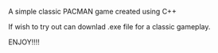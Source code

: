 A simple classic PACMAN game created using C++

If wish to try out can downlad .exe file for a classic gameplay.

ENJOY!!!!
